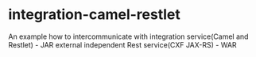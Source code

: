 # integration-camel-restlet
An example how to intercommunicate with integration service(Camel and Restlet) - JAR
external independent Rest service(CXF JAX-RS)   - WAR
